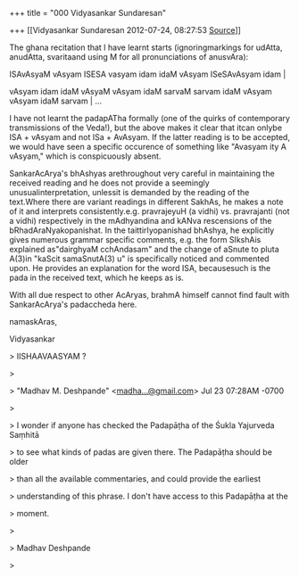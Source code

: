 +++
title = "000 Vidyasankar Sundaresan"

+++
[[Vidyasankar Sundaresan	2012-07-24, 08:27:53 [Source](https://groups.google.com/g/bvparishat/c/3AANR-f7n_g)]]



The ghana recitation that I have learnt starts (ignoringmarkings for udAtta, anudAtta, svaritaand using M for all pronunciations of anusvAra):



ISAvAsyaM vAsyam ISESA vasyam idam idaM vAsyam ISeSAvAsyam idam \|

vAsyam idam idaM vAsyaM vAsyam idaM sarvaM sarvam idaM vAsyam vAsyam idaM sarvam \| ...



I have not learnt the padapATha formally (one of the quirks of contemporary transmissions of the Veda!), but the above makes it clear that itcan onlybe ISA + vAsyam and not ISa + AvAsyam. If the latter reading is to be accepted, we would have seen a specific occurence of something like "Avasyam ity A vAsyam," which is conspicuously absent.



SankarAcArya's bhAshyas arethroughout very careful in maintaining the received reading and he does not provide a seemingly unusualinterpretation, unlessit is demanded by the reading of the text.Where there are variant readings in different SakhAs, he makes a note of it and interprets consistently.e.g. pravrajeyuH (a vidhi) vs. pravrajanti (not a vidhi) respectively in the mAdhyandina and kANva rescensions of the bRhadAraNyakopanishat. In the taittirIyopanishad bhAshya, he explicitly gives numerous grammar specific comments, e.g. the form SIkshAis explained as"dairghyaM cchAndasam" and the change of aSnute to pluta A(3)in "kaScit samaSnutA(3) u" is specifically noticed and commented upon. He provides an explanation for the word ISA, becausesuch is the pada in the received text, which he keeps as is.



With all due respect to other AcAryas, brahmA himself cannot find fault with SankarAcArya's padaccheda here.



namaskAras,

Vidyasankar



\> IISHAAVAASYAM ?

\>

\> "Madhav M. Deshpande" \<[madha...@gmail.com]()\> Jul 23 07:28AM -0700


\>

\> I wonder if anyone has checked the Padapāṭha of the Śukla Yajurveda Saṃhitā

\> to see what kinds of padas are given there. The Padapāṭha should be older

\> than all the available commentaries, and could provide the earliest

\> understanding of this phrase. I don't have access to this Padapāṭha at the

\> moment.

\> 

\> Madhav Deshpande

\> 


